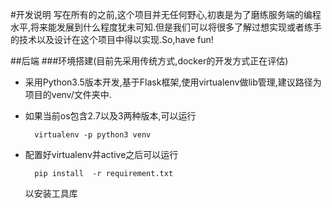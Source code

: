 #开发说明
写在所有的之前,这个项目并无任何野心,初衷是为了磨练服务端的编程水平,将来能发展到什么程度犹未可知.但是我们可以将很多了解过想实现或者练手的技术以及设计在这个项目中得以实现.So,have fun!

##后端
###环境搭建(目前先采用传统方式,docker的开发方式正在评估)
* 采用Python3.5版本开发,基于Flask框架,使用virtualenv做lib管理,建议路径为项目的venv/文件夹中.
* 如果当前os包含2.7以及3两种版本,可以运行
		
		virtualenv -p python3 venv
* 配置好virtualenv并active之后可以运行
		
		pip install  -r requirement.txt  
  以安装工具库
